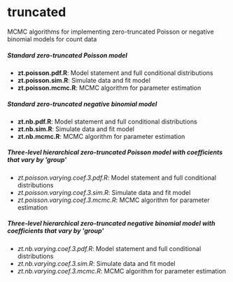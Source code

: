 # truncated

MCMC algorithms for implementing zero-truncated Poisson or negative binomial models for count data

##### Standard zero-truncated Poisson model
- **zt.poisson.pdf.R**: Model statement and full conditional distributions
- **zt.poisson.sim.R**: Simulate data and fit model
- **zt.poisson.mcmc.R**: MCMC algorithm for parameter estimation

##### Standard zero-truncated negative binomial model
- **zt.nb.pdf.R**: Model statement and full conditional distributions
- **zt.nb.sim.R**: Simulate data and fit model
- **zt.nb.mcmc.R**: MCMC algorithm for parameter estimation

##### Three-level hierarchical zero-truncated Poisson model with coefficients that vary by 'group'
- *zt.poisson.varying.coef.3.pdf.R*: Model statement and full conditional distributions
- *zt.poisson.varying.coef.3.sim.R*: Simulate data and fit model
- *zt.poisson.varying.coef.3.mcmc.R*: MCMC algorithm for parameter estimation

##### Three-level hierarchical zero-truncated negative binomial model with coefficients that vary by 'group'
- *zt.nb.varying.coef.3.pdf.R*: Model statement and full conditional distributions
- *zt.nb.varying.coef.3.sim.R*: Simulate data and fit model
- *zt.nb.varying.coef.3.mcmc.R*: MCMC algorithm for parameter estimation
